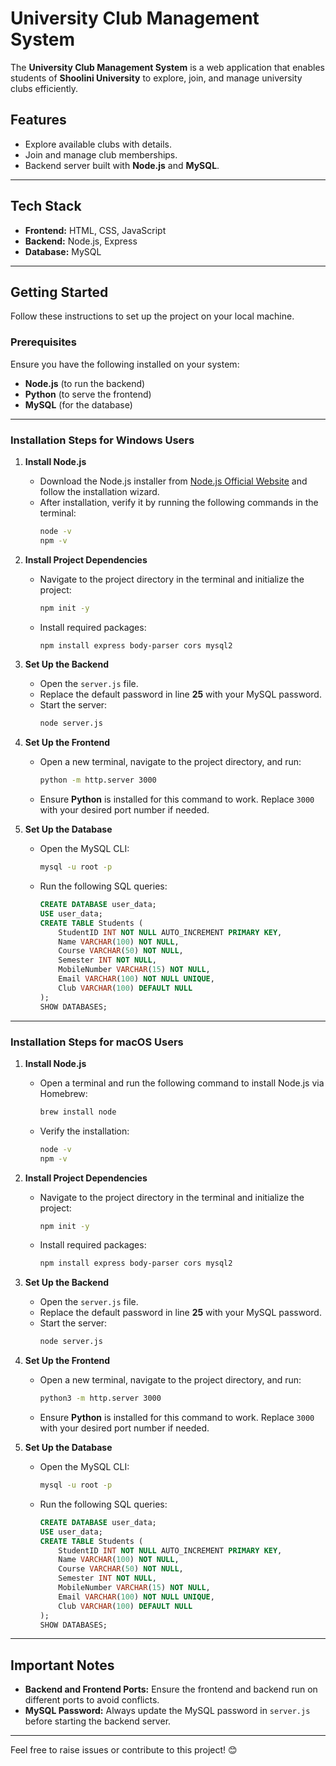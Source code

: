 # University Club Management System  

The **University Club Management System** is a web application that enables students of **Shoolini University** to explore, join, and manage university clubs efficiently.  

## Features  
- Explore available clubs with details.  
- Join and manage club memberships.  
- Backend server built with **Node.js** and **MySQL**.  

---

## Tech Stack  
- **Frontend:** HTML, CSS, JavaScript  
- **Backend:** Node.js, Express  
- **Database:** MySQL  

---

## Getting Started  

Follow these instructions to set up the project on your local machine.  

### Prerequisites  
Ensure you have the following installed on your system:  
- **Node.js** (to run the backend)  
- **Python** (to serve the frontend)  
- **MySQL** (for the database)  

---

### Installation Steps for **Windows Users**  

1. **Install Node.js**  
   - Download the Node.js installer from [Node.js Official Website](https://nodejs.org/) and follow the installation wizard.  
   - After installation, verify it by running the following commands in the terminal:  
     ```bash
     node -v
     npm -v
     ```  

2. **Install Project Dependencies**  
   - Navigate to the project directory in the terminal and initialize the project:  
     ```bash
     npm init -y
     ```  
   - Install required packages:  
     ```bash
     npm install express body-parser cors mysql2
     ```  

3. **Set Up the Backend**  
   - Open the `server.js` file.  
   - Replace the default password in line **25** with your MySQL password.  
   - Start the server:  
     ```bash
     node server.js
     ```  

4. **Set Up the Frontend**  
   - Open a new terminal, navigate to the project directory, and run:  
     ```bash
     python -m http.server 3000
     ```  
   - Ensure **Python** is installed for this command to work. Replace `3000` with your desired port number if needed.  

5. **Set Up the Database**  
   - Open the MySQL CLI:  
     ```bash
     mysql -u root -p
     ```  
   - Run the following SQL queries:  
     ```sql
     CREATE DATABASE user_data;
     USE user_data;
     CREATE TABLE Students (
         StudentID INT NOT NULL AUTO_INCREMENT PRIMARY KEY,
         Name VARCHAR(100) NOT NULL,
         Course VARCHAR(50) NOT NULL,
         Semester INT NOT NULL,
         MobileNumber VARCHAR(15) NOT NULL,
         Email VARCHAR(100) NOT NULL UNIQUE,
         Club VARCHAR(100) DEFAULT NULL
     );
     SHOW DATABASES;
     ```  

---

### Installation Steps for **macOS Users**  

1. **Install Node.js**  
   - Open a terminal and run the following command to install Node.js via Homebrew:  
     ```bash
     brew install node
     ```  
   - Verify the installation:  
     ```bash
     node -v
     npm -v
     ```  

2. **Install Project Dependencies**  
   - Navigate to the project directory in the terminal and initialize the project:  
     ```bash
     npm init -y
     ```  
   - Install required packages:  
     ```bash
     npm install express body-parser cors mysql2
     ```  

3. **Set Up the Backend**  
   - Open the `server.js` file.  
   - Replace the default password in line **25** with your MySQL password.  
   - Start the server:  
     ```bash
     node server.js
     ```  

4. **Set Up the Frontend**  
   - Open a new terminal, navigate to the project directory, and run:  
     ```bash
     python3 -m http.server 3000
     ```  
   - Ensure **Python** is installed for this command to work. Replace `3000` with your desired port number if needed.  

5. **Set Up the Database**  
   - Open the MySQL CLI:  
     ```bash
     mysql -u root -p
     ```  
   - Run the following SQL queries:  
     ```sql
     CREATE DATABASE user_data;
     USE user_data;
     CREATE TABLE Students (
         StudentID INT NOT NULL AUTO_INCREMENT PRIMARY KEY,
         Name VARCHAR(100) NOT NULL,
         Course VARCHAR(50) NOT NULL,
         Semester INT NOT NULL,
         MobileNumber VARCHAR(15) NOT NULL,
         Email VARCHAR(100) NOT NULL UNIQUE,
         Club VARCHAR(100) DEFAULT NULL
     );
     SHOW DATABASES;
     ```  

---

## Important Notes  
- **Backend and Frontend Ports:** Ensure the frontend and backend run on different ports to avoid conflicts.  
- **MySQL Password:** Always update the MySQL password in `server.js` before starting the backend server.  

---

Feel free to raise issues or contribute to this project! 😊
